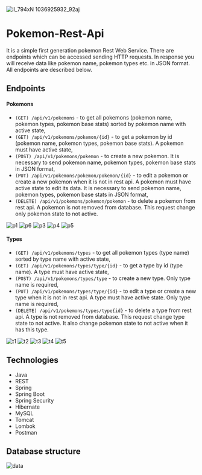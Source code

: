 ![il_794xN 1036925932_92aj](https://user-images.githubusercontent.com/47396707/64368441-a061c580-d01a-11e9-997e-6acca7fab6b9.jpg)

# Pokemon-Rest-Api
It is a simple first generation pokemon Rest Web Service. There are endpoints which can be accessed sending HTTP requests. 
In response you will receive data like pokemon name, pokemon types etc. in JSON format. All endpoints are described below.

## Endpoints
#### Pokemons
* `(GET) /api/v1/pokemons` - to get all pokemons (pokemon name, pokemon types, pokemon base stats) sorted by pokemon name with 
active state,
* `(GET) /api/v1/pokemons/pokemon/{id}` - to get a pokemon by id (pokemon name, pokemon types, pokemon base stats). A pokemon must
have active state,
* `(POST) /api/v1/pokemons/pokemon` - to create a new pokemon. It is necessary to send pokemon name, pokemon types, pokemon base
stats in JSON format,
* `(PUT) /api/v1/pokemons/pokemon/pokemon/{id}` - to edit a pokemon or create a new pokemon when it is not in rest api. A pokemon
must have active state to edit its data. It is necessary to send pokemon name, pokemon types, pokemon base stats in JSON format,
* `(DELETE) /api/v1/pokemons/pokemon/pokemon` - to delete a pokemon from rest api. A pokemon is not removed from database.
This request change only pokemon state to not active.

![p1](https://user-images.githubusercontent.com/47396707/64370808-7d85e000-d01f-11e9-82a2-a9fcdb01efaf.png)
![p6](https://user-images.githubusercontent.com/47396707/64371023-e3726780-d01f-11e9-88e8-ffe9ffd25fdd.png)
![p3](https://user-images.githubusercontent.com/47396707/64370840-8c6c9280-d01f-11e9-8806-34324a02167f.png)
![p4](https://user-images.githubusercontent.com/47396707/64370852-91c9dd00-d01f-11e9-8a37-d3c70b1faacf.png)
![p5](https://user-images.githubusercontent.com/47396707/64370864-98585480-d01f-11e9-8ff0-680d2f4ecf05.png)

#### Types
* `(GET) /api/v1/pokemons/types` - to get all pokemon types (type name) sorted by type name with active state,
* `(GET) /api/v1/pokemons/types/type/{id}` - to get a type by id (type name). A type must have active state,
* `(POST) /api/v1/pokemons/types/type` - to create a new type. Only type name is required,
* `(PUT) /api/v1/pokemons/types/type/{id}` - to edit a type or create a new type when it is not in rest api. A type must have 
active state. Only type name is required,
* `(DELETE) /api/v1/pokemons/types/type{id}` - to delete a type from rest api. A type is not removed from database. 
This request change type state to not active. It also change pokemon state to not active when it has this type.

![t1](https://user-images.githubusercontent.com/47396707/64371289-81fec880-d020-11e9-9f55-d1d571a6987d.png)
![t2](https://user-images.githubusercontent.com/47396707/64371302-87f4a980-d020-11e9-98c1-fa93cad8f598.png)
![t3](https://user-images.githubusercontent.com/47396707/64371311-8f1bb780-d020-11e9-9510-5360e94a2533.png)
![t4](https://user-images.githubusercontent.com/47396707/64371320-9347d500-d020-11e9-8639-3a7ae4b8a989.png)
![t5](https://user-images.githubusercontent.com/47396707/64371354-a5297800-d020-11e9-86b9-51236cf523c3.png)

## Technologies
- Java
- REST
- Spring
- Spring Boot
- Spring Security
- Hibernate
- MySQL
- Tomcat
- Lombok
- Postman

## Database structure
![data](https://user-images.githubusercontent.com/47396707/64371699-87a8de00-d021-11e9-8103-92079fd3c4be.png)

